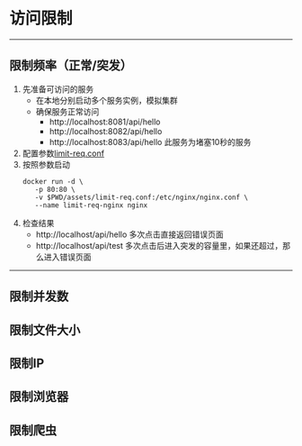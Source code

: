 # 访问限制

---

## 限制频率（正常/突发）
1. 先准备可访问的服务
   - 在本地分别启动多个服务实例，模拟集群
   - 确保服务正常访问
       - http://localhost:8081/api/hello
       - http://localhost:8082/api/hello
       - http://localhost:8083/api/hello   此服务为堵塞10秒的服务
2. 配置参数[limit-req.conf](../assets/limit-req.conf)
3. 按照参数启动
    ```text
    docker run -d \
       -p 80:80 \
       -v $PWD/assets/limit-req.conf:/etc/nginx/nginx.conf \
       --name limit-req-nginx nginx
    ```
4. 检查结果
   - http://localhost/api/hello 多次点击直接返回错误页面
   - http://localhost/api/test  多次点击后进入突发的容量里，如果还超过，那么进入错误页面

---




## 限制并发数
## 限制文件大小
## 限制IP
## 限制浏览器
## 限制爬虫